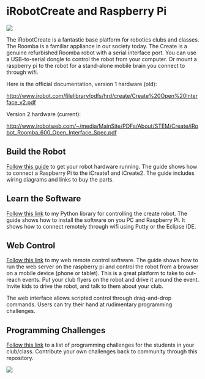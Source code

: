 # iRobotCreate and Raspberry Pi

![](https://github.com/topherCantrell/robots-iRobotCreate/blob/master/art/small.jpg)

The iRobotCreate is a fantastic base platform for robotics clubs and classes. The Roomba is a familiar appliance in our society today. The 
Create is a genuine refurbished Roomba robot with a serial interface port. You can use a USB-to-serial dongle to control the
robot from your computer. Or mount a raspberry pi to the robot for a stand-alone mobile brain you connect to through wifi.

Here is the official documentation, version 1 hardware (old):

http://www.irobot.com/filelibrary/pdfs/hrd/create/Create%20Open%20Interface_v2.pdf

Version 2 hardware (current):

http://www.irobotweb.com/~/media/MainSite/PDFs/About/STEM/Create/iRobot_Roomba_600_Open_Interface_Spec.pdf

## Build the Robot

[Follow this guide](HARDWARE.md) to get your robot hardware running. The guide shows how to connect a Raspberry Pi to the iCreate1 and iCreate2.
The guide includes wiring diagrams and links to buy the parts.

## Learn the Software

[Follow this link](lib) to my Python library for controlling the create robot. The guide shows how to install the software on you PC
and Raspberry Pi. It shows how to connect remotely through wifi using Putty or the Eclipse IDE.

## Web Control

[Follow this link](webcontrol) to my web remote control software. The guide shows how to run the web server on the raspberry pi and control
the robot from a browser on a mobile device (phone or tablet). This is a great platform to take to out-reach events. Put your club flyers on the
robot and drive it around the event. Invite kids to drive the robot, and talk to them about your club.

The web interface allows scripted control through drag-and-drop commands. Users can try their hand at rudimentary programming challenges.

## Programming Challenges

[Follow this link](challenges) to a list of programming challenges for the students in your club/class. Contribute your own challenges back to community through
this repository.

![](https://github.com/topherCantrell/robots-iRobotCreate/blob/master/art/smallBadge.jpg)
